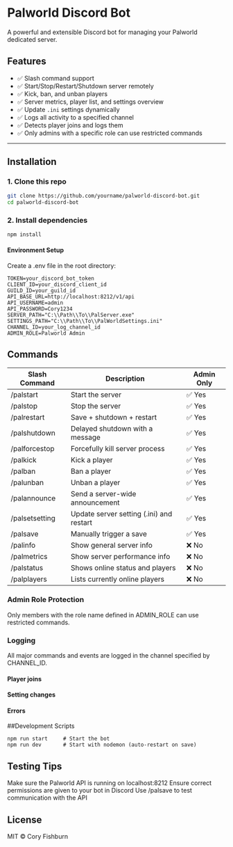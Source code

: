 # Palworld Discord Bot

A powerful and extensible Discord bot for managing your Palworld dedicated server.

## Features

- ✅ Slash command support
- ✅ Start/Stop/Restart/Shutdown server remotely
- ✅ Kick, ban, and unban players
- ✅ Server metrics, player list, and settings overview
- ✅ Update `.ini` settings dynamically
- ✅ Logs all activity to a specified channel
- ✅ Detects player joins and logs them
- ✅ Only admins with a specific role can use restricted commands

---

## Installation

### 1. Clone this repo

```bash
git clone https://github.com/yourname/palworld-discord-bot.git
cd palworld-discord-bot
```
### 2. Install dependencies
```
npm install
```

#### Environment Setup
Create a .env file in the root directory:

```
TOKEN=your_discord_bot_token
CLIENT_ID=your_discord_client_id
GUILD_ID=your_guild_id
API_BASE_URL=http://localhost:8212/v1/api
API_USERNAME=admin
API_PASSWORD=Cory1234
SERVER_PATH="C:\\Path\\To\\PalServer.exe"
SETTINGS_PATH="C:\\Path\\To\\PalWorldSettings.ini"
CHANNEL_ID=your_log_channel_id
ADMIN_ROLE=Palworld Admin
```

## Commands
| Slash Command |	Description |	Admin Only |
| ---------- | ----- | ---------- |
| /palstart |	Start the server |	✅ Yes |
| /palstop |	Stop the server |	✅ Yes |
| /palrestart |	Save + shutdown + restart |	✅ Yes |
| /palshutdown |	Delayed shutdown with a message |	✅ Yes |
| /palforcestop |	Forcefully kill server process |	✅ Yes |
| /palkick |	Kick a player |	✅ Yes |
| /palban |	Ban a player |	✅ Yes |
| /palunban |	Unban a player |	✅ Yes |
| /palannounce |	Send a server-wide announcement |	✅ Yes |
| /palsetsetting |	Update server setting (.ini) and restart |	✅ Yes |
| /palsave |	Manually trigger a save |	✅ Yes |
| /palinfo |	Show general server info |	❌ No |
| /palmetrics |	Show server performance info |	❌ No |
| /palstatus |	Shows online status and players |	❌ No |
| /palplayers |	Lists currently online players |	❌ No |

### Admin Role Protection
Only members with the role name defined in ADMIN_ROLE can use restricted commands.

### Logging
All major commands and events are logged in the channel specified by CHANNEL_ID.

#### Player joins
#### Setting changes
#### Errors

##Development Scripts
```
npm run start     # Start the bot
npm run dev       # Start with nodemon (auto-restart on save)
```
## Testing Tips
Make sure the Palworld API is running on localhost:8212
Ensure correct permissions are given to your bot in Discord
Use /palsave to test communication with the API

## License
MIT © Cory Fishburn

